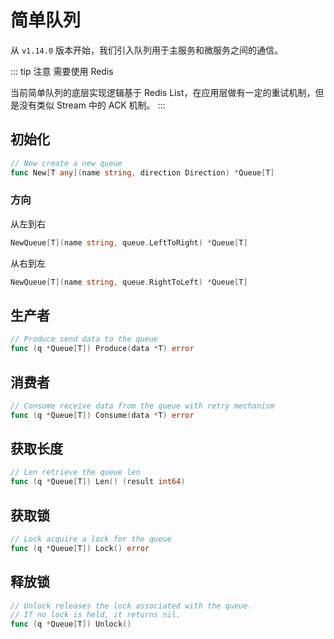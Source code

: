 # 简单队列

从 `v1.14.0` 版本开始，我们引入队列用于主服务和微服务之间的通信。

::: tip 注意
需要使用 Redis

当前简单队列的底层实现逻辑基于 Redis List，在应用层做有一定的重试机制，但是没有类似 Stream 中的 ACK 机制。
:::

## 初始化

```go
// New create a new queue
func New[T any](name string, direction Direction) *Queue[T]
```

### 方向

从左到右
```go
NewQueue[T](name string, queue.LeftToRight) *Queue[T]
```

从右到左
```go
NewQueue[T](name string, queue.RightToLeft) *Queue[T]
```

## 生产者
```go
// Produce send data to the queue
func (q *Queue[T]) Produce(data *T) error
```

## 消费者
```go
// Consume receive data from the queue with retry mechanism
func (q *Queue[T]) Consume(data *T) error
```

## 获取长度
```go
// Len retrieve the queue len
func (q *Queue[T]) Len() (result int64)
```

## 获取锁
```go
// Lock acquire a lock for the queue
func (q *Queue[T]) Lock() error
```

## 释放锁
```go
// Unlock releases the lock associated with the queue.
// If no lock is held, it returns nil.
func (q *Queue[T]) Unlock()
```
